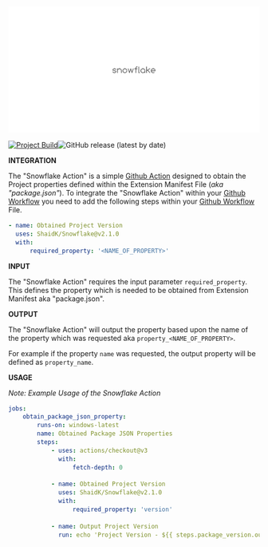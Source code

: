 <!-- markdownlint-disable-file MD013 -->
![Snowflake](img/snowflake_backdrop.png)

[![Project Build](https://github.com/ShaidK/Snowflake/actions/workflows/build_snowflake_workflow.yml/badge.svg)](https://github.com/ShaidK/Snowflake/actions/workflows/build_snowflake_workflow.yml)![GitHub release (latest by date)](https://img.shields.io/github/v/release/ShaidK/Snowflake?label=Snowflake%20Version)

**INTEGRATION**

The "Snowflake Action" is a simple [Github Action][1] designed to obtain the
Project properties defined within the Extension Manifest File (_aka "package.json"_).
To integrate the "Snowflake Action" within your [Github Workflow][2] you need
to add the following steps within your [Github Workflow][2] File.

```yaml
- name: Obtained Project Version
  uses: ShaidK/Snowflake@v2.1.0
  with:
      required_property: '<NAME_OF_PROPERTY>'
```

**INPUT**

The "Snowflake Action" requires the input parameter `required_property`.
This defines the property which is needed to be obtained from Extension
Manifest aka "package.json".

**OUTPUT**

The "Snowflake Action" will output the property based upon the name of
the property which was requested aka `property_<NAME_OF_PROPERTY>`.

For example if the property `name` was requested, the output property
will be defined as `property_name`.

**USAGE**

_Note: Example Usage of the Snowflake Action_

```yaml
jobs:
    obtain_package_json_property:
        runs-on: windows-latest
        name: Obtained Package JSON Properties
        steps:
            - uses: actions/checkout@v3
              with:
                  fetch-depth: 0

            - name: Obtained Project Version
              uses: ShaidK/Snowflake@v2.1.0
              with:
                  required_property: 'version'

            - name: Output Project Version
              run: echo 'Project Version - ${{ steps.package_version.outputs.property_version }}
```

[1]: https://docs.github.com/en/actions/quickstart "Github Action"
[2]: https://docs.github.com/en/actions/using-workflows/about-workflows "Github Workflow"
